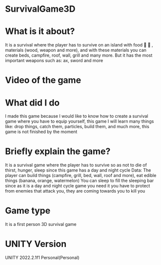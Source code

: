 # SurvivalGame3D

# What is it about?
It is a survival where the player has to survive on an island with food 🥗 🥙 , materials (wood, weapon and more), and with these materials you can create beds, campfire, roof, wall, grill and many more. But it has the most important weapons such as: ax, sword and more

# Video of the game

# What did I do
I made this game because I would like to know how to create a survival game where you have to equip yourself, this game I will learn many things like: drop things, catch them, particles, build them, and much more, this game is not finished by the moment

# Briefly explain the game?
It is a survival game where the player has to survive so as not to die of thirst, hunger, sleep since this game has a day and night cycle
Data: The player can build things (campfire, grill, bed, wall, roof and more), eat edible things (banana, orange, watermelon) You can sleep to fill the sleeping bar since as it is a day and night cycle game you need it you have to protect from enemies that attack you, they are coming towards you to kill you

# Game type
It is a first person 3D survival game

# UNITY Version
UNITY 2022.2.1f1 Personal(Personal)
